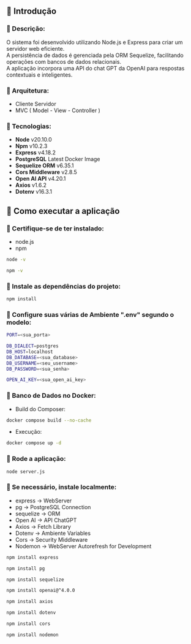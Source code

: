 ## 📜 Introdução

### 📌 Descrição:
O sistema foi desenvolvido utilizando Node.js e Express para criar um servidor web eficiente.  
A persistência de dados é gerenciada pela ORM Sequelize, facilitando operações com bancos de dados relacionais.  
A aplicação incorpora uma API do chat GPT da OpenAI para respostas contextuais e inteligentes.

### 📌 Arquitetura:

- Cliente Servidor
- MVC ( Model - View - Controller )

### 📌 Tecnologias:

- **Node** v20.10.0
- **Npm** v10.2.3
- **Express** v4.18.2
- **PostgreSQL** Latest Docker Image
- **Sequelize ORM** v6.35.1
- **Cors Middleware** v2.8.5
- **Open AI API** v4.20.1
- **Axios** v1.6.2
- **Dotenv** v16.3.1

## 📜 Como executar a aplicação

### 📌 Certifique-se de ter instalado:

- node.js
- npm
```bash
node -v

npm -v
```

### 📌 Instale as dependências do projeto:

```bash
npm install
```

### 📌 Configure suas várias de Ambiente ".env" segundo o modelo:

```bash
PORT=<sua_porta>

DB_DIALECT=postgres
DB_HOST=localhost
DB_DATABASE=<sua_database>
DB_USERNAME=<seu_username>
DB_PASSWORD=<sua_senha>

OPEN_AI_KEY=<sua_open_ai_key>
```

### 📌 Banco de Dados no Docker:

- Build do Composer:
```bash
docker compose build --no-cache
```

- Execução:
```bash
docker compose up -d
```

### 📌 Rode a aplicação:

```bash
node server.js
```

### 📌 Se necessário, instale localmente:

- express -> WebServer
- pg -> PostgreSQL Connection
- sequelize -> ORM
- Open AI -> API ChatGPT
- Axios -> Fetch Library
- Dotenv -> Ambiente Variables
- Cors -> Security Middleware
- Nodemon -> WebServer Autorefresh for Development

```bash
npm install express

npm install pg

npm install sequelize

npm install openai@^4.0.0

npm install axios

npm install dotenv

npm install cors

npm install nodemon
```


